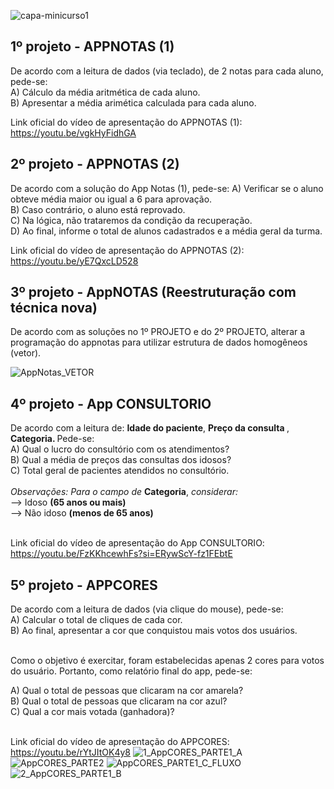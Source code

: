 
![capa-minicurso1](https://github.com/user-attachments/assets/d537ae05-5046-4a9e-88fe-aac5a461abd6)

<h2>1º projeto - APPNOTAS (1) </h2>
De acordo com a leitura de dados (via teclado), de 2 notas para cada aluno, pede-se: 
<br> A)	Cálculo da média aritmética de cada aluno.
<br> B)	Apresentar a média arimética calculada para cada aluno. 

Link oficial do vídeo de apresentação do APPNOTAS (1): https://youtu.be/vgkHyFidhGA


<h2>2º projeto - APPNOTAS (2) </h2>
De acordo com a solução do App Notas (1), pede-se:  
A)	Verificar se o aluno obteve média maior ou igual a 6 para aprovação. 
<br> B)	Caso contrário, o aluno está reprovado. 
<br> C)	Na lógica, não trataremos da condição da recuperação.
<br> D)	Ao final, informe o total de alunos cadastrados e a média geral da turma. 

Link oficial do vídeo de apresentação do APPNOTAS (2): https://youtu.be/yE7QxcLD528

<h2>3º projeto - AppNOTAS (Reestruturação com técnica nova) </h2>
De acordo com as soluções no 1º PROJETO e do 2º PROJETO, alterar a programação do appnotas para utilizar estrutura de dados homogêneos (vetor).

![AppNotas_VETOR](https://github.com/user-attachments/assets/41efc03b-057c-4a5b-8bb6-79f45bcf8e30)


<h2>4º projeto - App CONSULTORIO  </h2>
De acordo com a leitura de: <b>Idade do paciente</b>, <b>Preço da consulta </b>, <b>	Categoria. </b>
  Pede-se:
<br> A)	Qual o lucro do consultório com os atendimentos? 
<br> B)	Qual a média de preços das consultas dos idosos?
<br> C)	Total geral de pacientes atendidos no consultório.
<br>
<br>
<i>Observações: Para o campo de</i> <b>Categoria</b>, <i>considerar:</i>
<br> --> Idoso <b>(65 anos ou mais)</b>
<br> --> Não idoso <b>(menos de 65 anos)</b>

<br>Link oficial do vídeo de apresentação do App CONSULTORIO: https://youtu.be/FzKKhcewhFs?si=ERywScY-fz1FEbtE

<h2>5º projeto - APPCORES </h2>
De acordo com a leitura de dados (via clique do mouse), pede-se: 
<br> A)	Calcular o total de cliques de cada cor. 
<br> B)	Ao final, apresentar a cor que conquistou mais votos dos usuários.

<br> Como o objetivo é exercitar, foram estabelecidas apenas 2 cores para votos do usuário. Portanto, como relatório final do app, pede-se: 

A)	Qual o total de pessoas que clicaram na cor amarela? 
<br> B)	Qual o total de pessoas que clicaram na cor azul?
<br> C)	Qual a cor mais votada (ganhadora)?

<br>Link oficial do vídeo de apresentação do APPCORES: https://youtu.be/rYtJItOK4y8
![1_AppCORES_PARTE1_A](https://github.com/user-attachments/assets/f539c3fa-b72d-41b5-a948-21c3e8f711fc)
![AppCORES_PARTE2](https://github.com/user-attachments/assets/058e27ce-f03e-4721-befe-96cd1070961e)
![AppCORES_PARTE1_C_FLUXO](https://github.com/user-attachments/assets/ddafcd38-f639-44dd-987f-ab640caa9f22)
![2_AppCORES_PARTE1_B](https://github.com/user-attachments/assets/9ac892d1-d8d5-4731-85a0-0f89231dea6d)



